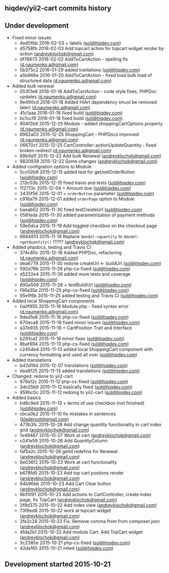 hiqdev/yii2-cart commits history
--------------------------------

## Under development

- Fixed minor issues
    - 4e45fbb 2016-02-03 + labels (sol@hiqdev.com)
    - d5758fb 2016-02-03 Add topcart action for topcart widget render by action (andreyklochok@gmail.com)
    - df76673 2016-02-02 AddToCartAction - spelling fix (d.naumenko.a@gmail.com)
    - 5b375c2 2016-01-29 added tranlations (sol@hiqdev.com)
    - a5b966e 2016-01-20 AddToCartAction - fixed load bulk load of structured data (d.naumenko.a@gmail.com)
- Added bulk renewal
    - 053f3e8 2016-01-18 AddToCartAction - code style fixes, PHPDoc updates (d.naumenko.a@gmail.com)
    - 9e490cd 2016-01-18 Added HiArt dependency (must be removed later) (d.naumenko.a@gmail.com)
    - 41c1aaa 2016-01-18 fixed build (sol@hiqdev.com)
    - bc1ccf9 2016-01-18 fixed build (sol@hiqdev.com)
    - 904f2b6 2015-12-25 Module - added shoppingCartOptions property (d.naumenko.a@gmail.com)
    - 8982a03 2015-12-25 ShoppingCart - PHPDocs improved (d.naumenko.a@gmail.com)
    - 06670cf 2015-12-25 CartController::actionUpdateQuantity - fixed broken redirect (d.naumenko.a@gmail.com)
    - 69b9a1f 2015-12-22 Add bulk Renewal (andreyklochok@gmail.com)
    - 9820938 2015-12-22 Some changes (andreyklochok@gmail.com)
- Added configration options to Module
    - 5cc02b9 2015-12-15 added test for get/setOrderButton (sol@hiqdev.com)
    - 213c03b 2015-12-15 fixed travis and tests (sol@hiqdev.com)
    - 112713c 2015-12-04 + Amount due (sol@hiqdev.com)
    - 3435f56 2015-12-01 + `orderButton` parameter (sol@hiqdev.com)
    - c916a79 2015-12-01 added `orderPage` option to Module (sol@hiqdev.com)
    - baeab52 2015-11-30 fixed testCreateUrl (sol@hiqdev.com)
    - 0561eda 2015-11-30 added parametrization of payment methods (sol@hiqdev.com)
    - 59e0dca 2015-11-19 Add toggled checkbox on the checkout page (andreyklochok@gmail.com)
    - 8684813 2015-11-19 Replace `$model->quantity` to `$model->getQuantity()` !?!?!? (andreyklochok@gmail.com)
- Added phpdocs, testing and Travis CI
    - 374c80c 2015-12-16 Added PHPDoc, refactoring (d.naumenko.a@gmail.com)
    - dea6779 2015-11-30 redone createUrl <- buildUrl (sol@hiqdev.com)
    - 592d76b 2015-11-26 php-cs-fixed (sol@hiqdev.com)
    - d5222e4 2015-11-26 added more tests and coverage (sol@hiqdev.com)
    - 890a509 2015-11-26 + testBuildUrl (sol@hiqdev.com)
    - f96a35a 2015-11-25 php-cs-fixed (sol@hiqdev.com)
    - 95e1f6b 2015-11-25 added testing and Travis CI (sol@hiqdev.com)
- Added local ShoppingCart components
    - 0a0f955 2015-11-16 Module.php - fixed syntax error (d.naumenko.a@gmail.com)
    - 9ded1e8 2015-11-16 php-cs-fixed (sol@hiqdev.com)
    - 670eca8 2015-11-16 fixed minor issues (sol@hiqdev.com)
    - a37e935 2015-11-16 + CartPosition Trait and Interface (sol@hiqdev.com)
    - b291ca2 2015-11-16 minor fixes (sol@hiqdev.com)
    - 8baf894 2015-11-13 php-cs-fixed (sol@hiqdev.com)
    - c2454e4 2015-11-13 added local ShoppingCart component with currency formatting and used all over (sol@hiqdev.com)
- Added translations
    - b42d164 2015-12-07 translations (sol@hiqdev.com)
    - eba9f25 2015-11-13 added translations (sol@hiqdev.com)
- Changed: redone to yii2-cart
    - 879a12c 2015-11-12 php-cs-fixed (sol@hiqdev.com)
    - 3dc05b9 2015-11-12 basically fixed (sol@hiqdev.com)
    - 859bc0c 2015-11-12 redoing to yii2-cart (sol@hiqdev.com)
- Added basics
    - bd6c9ed 2015-11-13 + terms of use checkbox (not finished) (sol@hiqdev.com)
    - cbca0b2 2015-11-10 fix mistakes in sentences (bladeroot@gmail.com)
    - 473b3fc 2015-10-28 Add change quantity functionality in cart index grid (andreyklochok@gmail.com)
    - 1e49467 2015-10-27 Work at cart (andreyklochok@gmail.com)
    - c041e59 2015-10-26 Add QuantityColumn (andreyklochok@gmail.com)
    - faf5a2c 2015-10-26 getId redefine for Renewal (andreyklochok@gmail.com)
    - 8e036f2 2015-10-23 Work at cart functionality (andreyklochok@gmail.com)
    - b678fd5 2015-10-23 Add top cart postions render (andreyklochok@gmail.com)
    - 84b96bb 2015-10-23 Add Cart Clear button (andreyklochok@gmail.com)
    - 9b11091 2015-10-23 Add actions to CartController, create index page, fix TopCart (andreyklochok@gmail.com)
    - 2f9d375 2015-10-22 Add index view (andreyklochok@gmail.com)
    - 73f9ed8 2015-10-22 work at topcart widget (andreyklochok@gmail.com)
    - 2fe2c28 2015-10-22 Fix. Remove comma from from composer.json (andreyklochok@gmail.com)
    - 4fda2b1 2015-10-22 Add module Cart. Add TopCart widget (andreyklochok@gmail.com)
    - 3c2385e 2015-10-21 php-cs-fixed (sol@hiqdev.com)
    - 42da165 2015-10-21 inited (sol@hiqdev.com)

## Development started 2015-10-21

